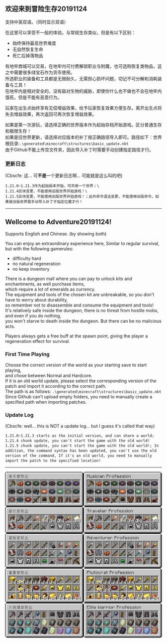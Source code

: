 ## 欢迎来到冒险生存20191124
支持中英双语。（同时显示双语）

在这里可以享受不一般的体验。与常规生存类似，但是有以下区别：
- 始终保持最高世界难度
- 无自然恢复生命
- 死亡后掉落物品
  
有地牢商城可以交易，在地牢内可付费解锁职业与附魔，也可选购恢复类物品，这之中需要很多绿宝石作为货币使用。\
所选职业的装备和工具都是无限耐久，无需担心损坏问题，切记不可分解和消耗装备与工具！\
在地牢内是相对安全的，没有敌对生物的威胁，即使你什么也不做也不会在地牢内饿死。但是不能有恶意行为。

玩家在出生点始终享有无偿增益效果，给予玩家恢复效果方便生存。离开出生点将失去增益效果，再次返回可再次恢复增益效果。

如果是第一次游玩，请选择正确的世界版本作为起始存档开始游戏。区分普通生存和极限生存！\
如果是旧世界更新，请选择对应版本的补丁按正确路径导入即可。路径如下：世界根目录:`.\generated\minecraft\structures\basic_update.nbt`\
由于Github不能上传空文件夹，因此导入补丁时需要手动创建指定路径才行。

### 更新日志

(Cbscfe: 这... 可**不是**一个更新日志啊... 可能就是这么叫的吧)
```
1.21.0~1.21.3作为起始版本开始，可共用一个世界；\
1.21.4区块变更，不能使用旧版世界开始游戏！\
1.21.5区块变更，不能使用旧版世界开始游戏！；此外命令语法变更，不能使用旧版命令，如果是旧版世界需手动导入补丁于指定位置才行！
```

---

## Wellcome to Adventure20191124!
Supports English and Chinese. (by showing both)

You can enjoy an extraordinary experience here, Similar to regular survival, but with the following gamerules: 
- difficulty hard
- no natural regeneration
- no keep inventory

There is a dungeon mall where you can pay to unlock kits and enchantments, as well purchase items,\
which require a lot of emeralds as currency.\
The equipment and tools of the chosen kit are unbreakable, so you don't have to worry about durability,\
so remember not to disassemble and consume the equipment and tools!\
It's relatively safe inside the dungeon, there is no threat from hostile mobs, and even if you do nothing,\
you won't starve to death inside the dungeon. But there can be no malicious acts.

Players always gets a free buff at the spawn point, giving the player a regeneration effect for survival.

### First Time Playing

Choose the correct version of the world as your starting save to start playing,\
and chose between Normal and Hardcore.\
If it is an old world update, please select the corresponding version of the patch and import it according to the correct path.\
The path is as follows: `.\generated\minecraft\structures\basic_update.nbt`\
Since Github can't upload empty folders, you need to manually create a specified path when importing patches.

### Update Log

(Cbscfe: well... this is NOT a update log... but I guess it's called that way)

```text
1.21.0~1.21.3 starts as the initial version, and can share a world;
1.21.4 chunk update, you can't start the game with the old world!
1.21.5 chunk update, you can't start the game with the old world!; In addition, the command syntax has been updated, you can't use the old version of the command, If it's an old world, you need to manually import the patch to the specified location!
```

---

![kit_preview.png](kit_preview.png)
